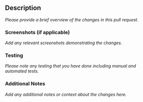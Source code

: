 ## Description
_Please provide a brief overview of the changes in this pull request._

### Screenshots (if applicable)
_Add any relevant screenshots demonstrating the changes._

### Testing
_Please note any testing that you have done including manual and automated tests._

### Additional Notes
_Add any additional notes or context about the changes here._